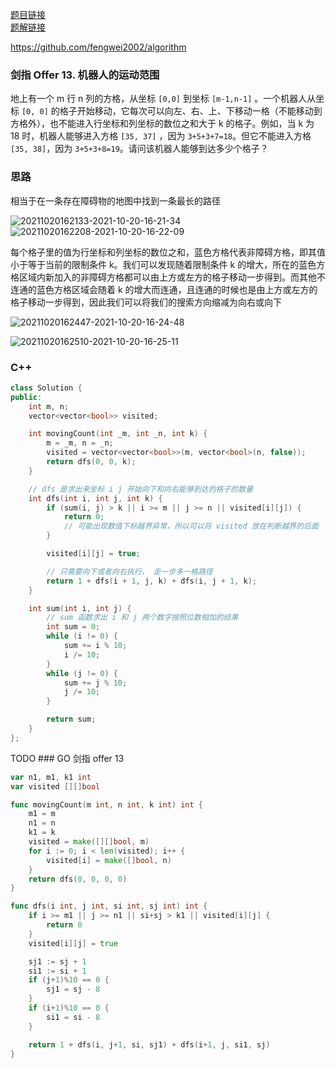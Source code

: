 [题目链接](https://leetcode-cn.com/problems/ji-qi-ren-de-yun-dong-fan-wei-lcof/)  
[题解链接]()

https://github.com/fengwei2002/algorithm

### 剑指 Offer 13. 机器人的运动范围

地上有一个 m 行 n 列的方格，从坐标 `[0,0]` 到坐标 `[m-1,n-1]` 。一个机器人从坐标 `[0, 0]` 的格子开始移动，它每次可以向左、右、上、下移动一格（不能移动到方格外），也不能进入行坐标和列坐标的数位之和大于 k 的格子。例如，当 k 为 18 时，机器人能够进入方格 `[35, 37]` ，因为 `3+5+3+7=18`。但它不能进入方格 `[35, 38]`，因为 `3+5+3+8=19`。请问该机器人能够到达多少个格子？

### 思路

相当于在一条存在障碍物的地图中找到一条最长的路径

![20211020162133-2021-10-20-16-21-34](https://raw.githubusercontent.com/fengwei2002/Pictures_02/master/images/20211020162133-2021-10-20-16-21-34.png)
![20211020162208-2021-10-20-16-22-09](https://raw.githubusercontent.com/fengwei2002/Pictures_02/master/images/20211020162208-2021-10-20-16-22-09.png)

每个格子里的值为行坐标和列坐标的数位之和，蓝色方格代表非障碍方格，即其值小于等于当前的限制条件 k。我们可以发现随着限制条件 k 的增大，所在的蓝色方格区域内新加入的非障碍方格都可以由上方或左方的格子移动一步得到。而其他不连通的蓝色方格区域会随着 k 的增大而连通，且连通的时候也是由上方或左方的格子移动一步得到，因此我们可以将我们的搜索方向缩减为向右或向下

![20211020162447-2021-10-20-16-24-48](https://raw.githubusercontent.com/fengwei2002/Pictures_02/master/images/20211020162447-2021-10-20-16-24-48.png)

![20211020162510-2021-10-20-16-25-11](https://raw.githubusercontent.com/fengwei2002/Pictures_02/master/images/20211020162510-2021-10-20-16-25-11.png)
### C++

``` cpp
class Solution {
public:
    int m, n;
    vector<vector<bool>> visited;

    int movingCount(int _m, int _n, int k) {
        m = _m, n = _n;
        visited = vector<vector<bool>>(m, vector<bool>(n, false));
        return dfs(0, 0, k);
    }

    // dfs 是求出来坐标 i j 开始向下和向右能够到达的格子的数量
    int dfs(int i, int j, int k) {
        if (sum(i, j) > k || i >= m || j >= n || visited[i][j]) {
            return 0;
            // 可能出现数值下标越界异常，所以可以将 visited 放在判断越界的后面
        }

        visited[i][j] = true;

        // 只需要向下或者向右执行， 走一步多一格路径
        return 1 + dfs(i + 1, j, k) + dfs(i, j + 1, k);
    }

    int sum(int i, int j) {
        // sum 函数求出 i 和 j 两个数字按照位数相加的结果
        int sum = 0;
        while (i != 0) {
            sum += i % 10;
            i /= 10;
        } 
        while (j != 0) {
            sum += j % 10;
            j /= 10;
        }

        return sum;
    }
};
```

TODO ### GO 剑指 offer 13


``` go
var n1, m1, k1 int
var visited [][]bool

func movingCount(m int, n int, k int) int {
	m1 = m
	n1 = n
	k1 = k
	visited = make([][]bool, m)
	for i := 0; i < len(visited); i++ {
		visited[i] = make([]bool, n)
	}
	return dfs(0, 0, 0, 0)
}

func dfs(i int, j int, si int, sj int) int {
	if i >= m1 || j >= n1 || si+sj > k1 || visited[i][j] {
		return 0
	}
	visited[i][j] = true

	sj1 := sj + 1
	si1 := si + 1
	if (j+1)%10 == 0 {
		sj1 = sj - 8
	}
	if (i+1)%10 == 0 {
		si1 = si - 8
	}

	return 1 + dfs(i, j+1, si, sj1) + dfs(i+1, j, si1, sj)
}
```